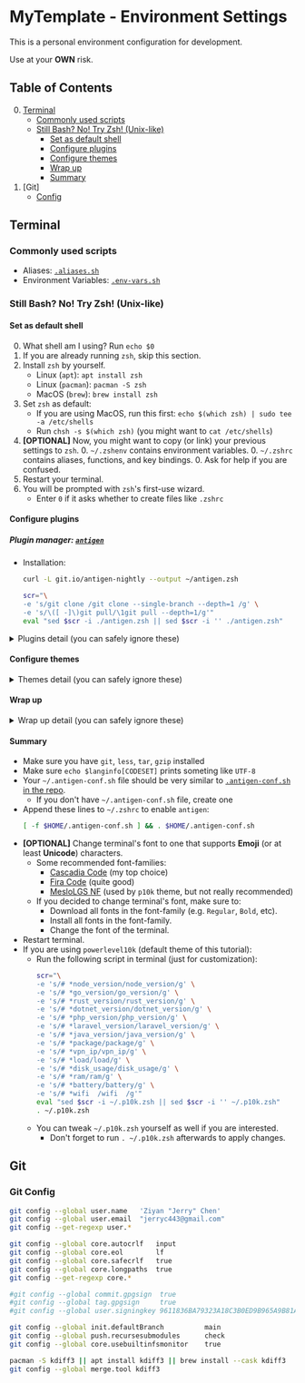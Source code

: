 # MyTemplate - Environment Settings

This is a personal environment configuration for development.

Use at your **OWN** risk.

## Table of Contents

0. [Terminal](#terminal)
    - [Commonly used scripts](#commonly-used-scripts)
    - [Still Bash? No! Try Zsh! (Unix-like)](#still-bash-no-try-zsh-unix-like)
        - [Set as default shell](#set-as-default-shell)
        - [Configure plugins](#configure-plugins)
        - [Configure themes](#configure-themes)
        - [Wrap up](#wrap-up)
        - [Summary](#summary)
0. [Git]
    - [Config](#git-config)

## Terminal

### Commonly used scripts

- Aliases: [`.aliases.sh`](https://github.com/jerryc05/MyTemplate/blob/__env-settings/.aliases.sh)
- Environment Variables: [`.env-vars.sh`](https://github.com/jerryc05/MyTemplate/blob/__env-settings/.env-vars.sh)

### Still Bash? No! Try Zsh! (Unix-like)

#### Set as default shell

0. What shell am I using? Run `echo $0`
0. If you are already running `zsh`, skip this section.
0. Install `zsh` by yourself.
    - Linux (`apt`): `apt install zsh`
    - Linux (`pacman`): `pacman -S zsh`
    - MacOS (`brew`): `brew install zsh`
0. Set `zsh` as default:
    - If you are using MacOS, run this first: `echo $(which zsh) | sudo tee -a /etc/shells`
    - Run `chsh -s $(which zsh)` (you might want to `cat /etc/shells`)
0. **[OPTIONAL]** Now, you might want to copy (or link) your previous settings to `zsh`.
    0. `~/.zshenv` contains environment variables.
    0. `~/.zshrc` contains aliases, functions, and key bindings.
    0. Ask for help if you are confused.
0. Restart your terminal.
0. You will be prompted with `zsh`'s first-use wizard.
    - Enter `0` if it asks whether to create files like `.zshrc`

#### Configure plugins

##### Plugin manager: [`antigen`](https://github.com/zsh-users/antigen)

- Installation:
  ```sh
  curl -L git.io/antigen-nightly --output ~/antigen.zsh

  scr="\
  -e 's/git clone /git clone --single-branch --depth=1 /g' \
  -e 's/\([ -]\)git pull/\1git pull --depth=1/g'"
  eval "sed $scr -i ./antigen.zsh || sed $scr -i '' ./antigen.zsh"
  ```

<details><summary>Plugins detail (you can safely ignore these)</summary><p>

##### Syntax highlighting: [`zsh-syntax-highlighting`](https://github.com/zsh-users/zsh-syntax-highlighting)

- Installation:
    - Append `antigen bundle zsh-users/zsh-syntax-highlighting` as the **LAST** (**LAST!** **LAST!**) `antigen bundle ...` in `~/.antigen-conf.sh`.
- Configuration:
    - Maybe you will like to enable async mode:
        - Append `export ZSH_AUTOSUGGEST_USE_ASYNC=1` as well.

##### Automatic suggestions: [`zsh-autosuggestions`](https://github.com/zsh-users/zsh-autosuggestions)

- Installation:
    - Append `antigen bundle zsh-users/zsh-autosuggestions` to `~/.antigen-conf.sh`.

##### Zsh completion: [`zsh-completions`](https://github.com/zsh-users/zsh-completions)

- Installation:
    - Append `antigen bundle zsh-users/zsh-completions` to `~/.antigen-conf.sh`.

##### Safer command pasting: [`safe-paste`](https://github.com/ohmyzsh/ohmyzsh/tree/master/plugins/safe-paste)

- Installation:
    - Append `antigen bundle safe-paste` to `~/.antigen-conf.sh`.

##### Filesystem navigation: [`z`](https://github.com/rupa/z)

- Installation:
    - Append `antigen bundle z` to `~/.antigen-conf.sh`.

##### Invalid command helper: [`command-not-found`](https://github.com/ohmyzsh/ohmyzsh/tree/master/plugins/command-not-found)

- Installation:
    - Append `antigen bundle command-not-found` to `~/.antigen-conf.sh`.

##### Automatic update: [`autoupdate-antigen.zshplugin`](https://github.com/unixorn/autoupdate-antigen.zshplugin)

- Installation:
    - Append `antigen bundle unixorn/autoupdate-antigen.zshplugin` to `~/.antigen-conf.sh`.

##### Directory listing: [`k`](https://github.com/supercrabtree/k)

- Installation:
    - Append `antigen bundle supercrabtree/k` to `~/.antigen-conf.sh`.
    - MacOS users might want to install `coreutils` to show file sizes in human-readable format. [More info](https://github.com/supercrabtree/k#file-weight-colours).
        - Append `which numfmt >/dev/null || { which brew >/dev/null && brew install coreutils }` as well.

##### Pip autocomplete: [`pip`](https://github.com/ohmyzsh/ohmyzsh/tree/master/plugins/pip)

- Installation:
    - Append `antigen bundle pip` to `~/.antigen-conf.sh`.

##### Terminal 256-color: [`zsh-256color`](https://github.com/chrissicool/zsh-256color)

- Installation:
    - Append `antigen bundle chrissicool/zsh-256color` to `~/.antigen-conf.sh`.

</p></details>

#### Configure themes

<details><summary>Themes detail (you can safely ignore these)</summary><p>

##### [`powerlevel10k`](https://github.com/romkatv/powerlevel10k)

- Installation:
    - Append `antigen bundle romkatv/powerlevel10k` to `~/.antigen-conf.sh`.

</p></details>

#### Wrap up

<details><summary>Wrap up detail (you can safely ignore these)</summary><p>

- Append `antigen apply` to `~/.antigen-conf.sh`.

</p></details>

#### Summary

- Make sure you have `git`, `less`, `tar`, `gzip` installed
- Make sure `echo $langinfo[CODESET]` prints someting like `UTF-8`
- Your `~/.antigen-conf.sh` file should be very similar to [`.antigen-conf.sh` in the repo](https://github.com/jerryc05/MyTemplate/blob/__env-settings/.antigen-conf.sh).
    - If you don't have `~/.antigen-conf.sh` file, create one
- Append these lines to `~/.zshrc` to enable `antigen`:
  ```sh
  [ -f $HOME/.antigen-conf.sh ] && . $HOME/.antigen-conf.sh
  ```
- **[OPTIONAL]** Change terminal's font to one that supports **Emoji** (or at least **Unicode**) characters.
    - Some recommended font-families:
        - [Cascadia Code](https://github.com/microsoft/cascadia-code) (my top choice)
        - [Fira Code](https://github.com/tonsky/FiraCode) (quite good)
        - [MesloLGS NF](https://github.com/romkatv/powerlevel10k/blob/master/font.md) (used by `p10k` theme, but not really recommended)
    - If you decided to change terminal's font, make sure to:
        - Download all fonts in the font-family (e.g. `Regular`, `Bold`, etc).
        - Install all fonts in the font-family.
        - Change the font of the terminal.
- Restart terminal.
- If you are using `powerlevel10k` (default theme of this tutorial):
    -   Run the following script in terminal (just for customization):
        ```sh
        scr="\
        -e 's/# *node_version/node_version/g' \
        -e 's/# *go_version/go_version/g' \
        -e 's/# *rust_version/rust_version/g' \
        -e 's/# *dotnet_version/dotnet_version/g' \
        -e 's/# *php_version/php_version/g' \
        -e 's/# *laravel_version/laravel_version/g' \
        -e 's/# *java_version/java_version/g' \
        -e 's/# *package/package/g' \
        -e 's/# *vpn_ip/vpn_ip/g' \
        -e 's/# *load/load/g' \
        -e 's/# *disk_usage/disk_usage/g' \
        -e 's/# *ram/ram/g' \
        -e 's/# *battery/battery/g' \
        -e 's/# *wifi  /wifi  /g'"
        eval "sed $scr -i ~/.p10k.zsh || sed $scr -i '' ~/.p10k.zsh"
        . ~/.p10k.zsh
        ```
    -   You can tweak `~/.p10k.zsh` yourself as well if you are interested.
        -   Don't forget to run `. ~/.p10k.zsh` afterwards to apply changes.

## Git

### Git Config
```sh
git config --global user.name   'Ziyan "Jerry" Chen'
git config --global user.email  "jerryc443@gmail.com"
git config --get-regexp user.*

git config --global core.autocrlf   input
git config --global core.eol        lf
git config --global core.safecrlf   true
git config --global core.longpaths  true
git config --get-regexp core.*

#git config --global commit.gpgsign  true
#git config --global tag.gpgsign     true
#git config --global user.signingkey 9611836BA79323A18C3B0ED9B965A9B81A81CA96

git config --global init.defaultBranch          main
git config --global push.recursesubmodules      check
git config --global core.usebuiltinfsmonitor    true

pacman -S kdiff3 || apt install kdiff3 || brew install --cask kdiff3
git config --global merge.tool kdiff3
```